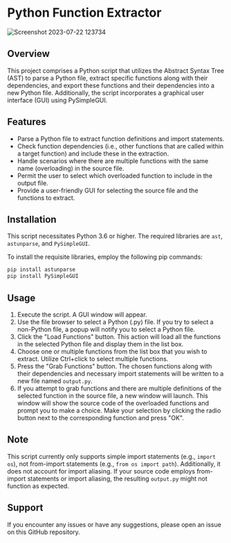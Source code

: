 # Python Function Extractor

![Screenshot 2023-07-22 123734](https://github.com/putkoff/Python-Tools/assets/57512254/e6c3c53a-6f63-4b62-81ee-7b29b409c504.png)

## Overview
This project comprises a Python script that utilizes the Abstract Syntax Tree (AST) to parse a Python file, extract specific functions along with their dependencies, and export these functions and their dependencies into a new Python file. Additionally, the script incorporates a graphical user interface (GUI) using PySimpleGUI.

## Features

- Parse a Python file to extract function definitions and import statements.
- Check function dependencies (i.e., other functions that are called within a target function) and include these in the extraction.
- Handle scenarios where there are multiple functions with the same name (overloading) in the source file.
- Permit the user to select which overloaded function to include in the output file.
- Provide a user-friendly GUI for selecting the source file and the functions to extract.

## Installation

This script necessitates Python 3.6 or higher. The required libraries are `ast`, `astunparse`, and `PySimpleGUI`.

To install the requisite libraries, employ the following pip commands:

```bash
pip install astunparse
pip install PySimpleGUI
```

## Usage

1. Execute the script. A GUI window will appear.
2. Use the file browser to select a Python (.py) file. If you try to select a non-Python file, a popup will notify you to select a Python file.
3. Click the "Load Functions" button. This action will load all the functions in the selected Python file and display them in the list box.
4. Choose one or multiple functions from the list box that you wish to extract. Utilize Ctrl+click to select multiple functions.
5. Press the "Grab Functions" button. The chosen functions along with their dependencies and necessary import statements will be written to a new file named `output.py`.
6. If you attempt to grab functions and there are multiple definitions of the selected function in the source file, a new window will launch. This window will show the source code of the overloaded functions and prompt you to make a choice. Make your selection by clicking the radio button next to the corresponding function and press "OK".

## Note
This script currently only supports simple import statements (e.g., `import os`), not from-import statements (e.g., `from os import path`). Additionally, it does not account for import aliasing. If your source code employs from-import statements or import aliasing, the resulting `output.py` might not function as expected.

## Support
If you encounter any issues or have any suggestions, please open an issue on this GitHub repository.
